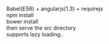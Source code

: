 Babel(ES6) + angularjs(1.3) + requirejs  
npm install  
bower install  
then serve the src directory  
supports lazy loading..

